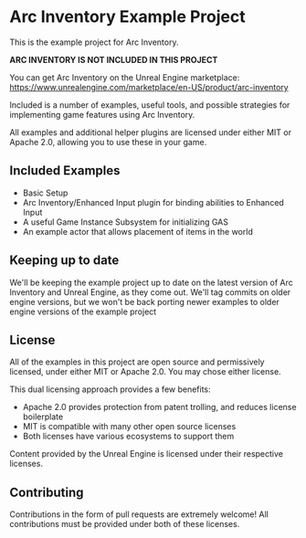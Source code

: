 # Arc Inventory Example Project

This is the example project for Arc Inventory.  

**ARC INVENTORY IS NOT INCLUDED IN THIS PROJECT**

You can get Arc Inventory on the Unreal Engine marketplace: https://www.unrealengine.com/marketplace/en-US/product/arc-inventory

Included is a number of examples, useful tools, and possible strategies for implementing game features using Arc Inventory.  

All examples and additional helper plugins are licensed under either MIT or Apache 2.0, allowing you to use these in your game.  


## Included Examples

* Basic Setup
* Arc Inventory/Enhanced Input plugin for binding abilities to Enhanced Input
* A useful Game Instance Subsystem for initializing GAS
* An example actor that allows placement of items in the world

## Keeping up to date

We'll be keeping the example project up to date on the latest version of Arc Inventory and Unreal Engine, as they come out.  We'll tag commits on older engine versions, but we won't be back porting newer examples to older engine versions of the example project

## License
All of the examples in this project are open source and permissively licensed, under either MIT or Apache 2.0.  You may chose either license.  

This dual licensing approach provides a few benefits:
* Apache 2.0 provides protection from patent trolling, and reduces license boilerplate
* MIT is compatible with many other open source licenses
* Both licenses have various ecosystems to support them 

Content provided by the Unreal Engine is licensed under their respective licenses.  

## Contributing

Contributions in the form of pull requests are extremely welcome!  All contributions must be provided under both of these licenses.